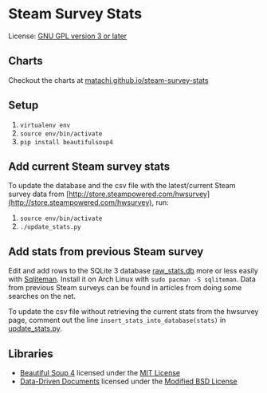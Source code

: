 Steam Survey Stats
==================

License: [GNU GPL version 3 or later](LICENSE)

Charts
------

Checkout the charts at
[matachi.github.io/steam-survey-stats](http://matachi.github.io/steam-survey-stats/)

Setup
-----

1. `virtualenv env`
2. `source env/bin/activate`
3. `pip install beautifulsoup4`

Add current Steam survey stats
------------------------------

To update the database and the csv file with the latest/current Steam survey
data from
[http://store.steampowered.com/hwsurvey](http://store.steampowered.com/hwsurvey),
run:

1. `source env/bin/activate`
2. `./update_stats.py`

Add stats from previous Steam survey
------------------------------------

Edit and add rows to the SQLite 3 database [raw_stats.db](raw_stats.db) more or
less easily with [Sqliteman](http://sqliteman.com/). Install it on Arch Linux
with `sudo pacman -S sqliteman`. Data from previous Steam surveys can be found
in articles from doing some searches on the net.

To update the csv file without retrieving the current stats from the hwsurvey
page, comment out the line `insert_stats_into_database(stats)` in
[update_stats.py](update_stats.py).

Libraries
---------

* [Beautiful Soup 4](http://www.crummy.com/software/BeautifulSoup/) licensed
  under the [MIT
License](http://bazaar.launchpad.net/~leonardr/beautifulsoup/bs4/view/head:/COPYING.txt)
* [Data-Driven Documents](http://d3js.org/) licensed under the [Modified BSD
  License](https://github.com/mbostock/d3/blob/master/LICENSE)

